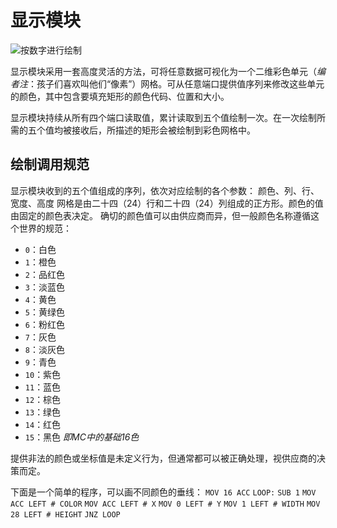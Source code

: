 # 显示模块
![按数字进行绘制](item:tis3d:display_module)

显示模块采用一套高度灵活的方法，可将任意数据可视化为一个二维彩色单元（*编者注*：孩子们喜欢叫他们“像素”）网格。可从任意端口提供值序列来修改这些单元的颜色，其中包含要填充矩形的颜色代码、位置和大小。

显示模块持续从所有四个端口读取值，累计读取到五个值绘制一次。在一次绘制所需的五个值均被接收后，所描述的矩形会被绘制到彩色网格中。

## 绘制调用规范
显示模块收到的五个值组成的序列，依次对应绘制的各个参数：
颜色、列、行、宽度、高度
网格是由二十四（24）行和二十四（24）列组成的正方形。颜色的值由固定的颜色表决定。
确切的颜色值可以由供应商而异，但一般颜色名称遵循这个世界的规范：
- `0`：白色
- `1`：橙色
- `2`：品红色
- `3`：淡蓝色
- `4`：黄色
- `5`：黄绿色
- `6`：粉红色
- `7`：灰色
- `8`：淡灰色
- `9`：青色
- `10`：紫色
- `11`：蓝色
- `12`：棕色
- `13`：绿色
- `14`：红色
- `15`：黑色
*即MC中的基础16色*

提供非法的颜色或坐标值是未定义行为，但通常都可以被正确处理，视供应商的决策而定。

下面是一个简单的程序，可以画不同颜色的垂线：
`MOV 16 ACC`
`LOOP:`
`SUB 1`
`MOV ACC LEFT # COLOR`
`MOV ACC LEFT # X`
`MOV 0 LEFT # Y`
`MOV 1 LEFT # WIDTH`
`MOV 28 LEFT # HEIGHT`
`JNZ LOOP`
